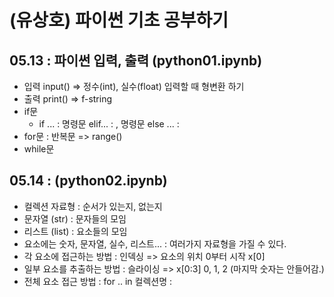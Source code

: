 # (유상호) 파이썬 기초 공부하기
## 05.13 : 파이썬 입력, 출력 (python01.ipynb)
+ 입력 input() => 정수(int), 실수(float) 입력할 때 형변환 하기
+ 출력 print() => f-string
+ if문
  + if ... : 명령문 elif... : , 명령문 else ... :  
+ for문 : 반복문 => range()
+ while문

## 05.14 : (python02.ipynb)
+ 컬렉션 자료형 : 순서가 있는지, 없는지
+ 문자열 (str) : 문자들의 모임 
+ 리스트 (list) : 요소들의 모임
 + 요소에는 숫자, 문자열, 실수, 리스트... : 여러가지 자료형을 가질 수 있다.
+ 각 요소에 접근하는 방법 : 인덱싱 => 요소의 위치 0부터 시작 x[0]
+ 일부 요소를 추출하는 방법 : 슬라이싱 => x[0:3] 0, 1, 2 (마지막 숫자는 안들어감.)
+ 전체 요소 접근 방법 : for .. in 컬렉션명 :
